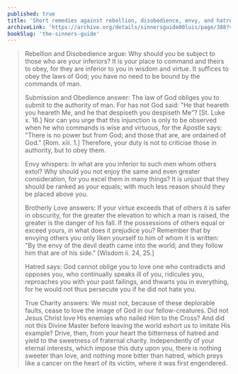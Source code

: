 ```yaml
---
published: true
title: 'Short remedies against rebellion, disobedience, envy, and hatred'
archiveLink: 'https://archive.org/details/sinnersguide00luis/page/388?view=theater'
bookSlug: 'the-sinners-guide'
---
```


> Rebellion and Disobedience argue: Why should you be subject to those who are your inferiors? It is your place to command and theirs to obey, for they are inferior to you in wisdom and virtue. It suffices to obey the laws of God; you have no need to be bound by the commands of man.
>
> Submission and Obedience answer: The law of God obliges you to submit to the authority of man. For has not God said: "He that heareth you heareth Me, and he that despiseth you despiseth Me"? [St. Luke x. 16.] Nor can you urge that this injunction is only to be observed when he who commands is wise and virtuous, for the Apostle says: "There is no power but from God; and those that are, are ordained of God." [Rom. xiii. 1.] Therefore, your duty is not to criticise those in authority, but to obey them.
>
> Envy whispers: In what are you inferior to such men whom others extol? Why should you not enjoy the same and even greater consideration, for you excel them in many things? It is unjust that they should be ranked as your equals; with much less reason should they be placed above you.
> 
> Brotherly Love answers: If your virtue exceeds that of others it is safer in obscurity, for the greater the elevation to which a man is raised, the greater is the danger of his fall. If the possessions of others equal or exceed yours, in what does it prejudice you? Remember that by envying others you only liken yourself to him of whom it is written: "By the envy of the devil death came into the world; and they follow him that are of his side." [Wisdom ii. 24, 25.]
>
> Hatred says: God cannot oblige you to love one who contradicts and opposes you, who continually speaks ill of you, ridicules you, reproaches you with your past failings, and thwarts you in everything, for he would not thus persecute you if he did not hate you.
> 
> True Charity answers: We must not, because of these deplorable faults, cease to love the image of God in our fellow-creatures. Did not Jesus Christ love His enemies who nailed Him to the Cross? And did not this Divine Master before leaving the world exhort us to imitate His example? Drive, then, from your heart the bitterness of hatred and yield to the sweetness of fraternal charity. Independently of your eternal interests, which impose this duty upon you, there is nothing sweeter than love, and nothing more bitter than hatred, which preys like a cancer on the heart of its victim, where it was first engendered.